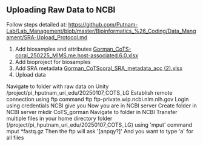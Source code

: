 ## Uploading Raw Data to NCBI
Follow steps detailed at: https://github.com/Putnam-Lab/Lab_Management/blob/master/Bioinformatics_%26_Coding/Data_Mangament/SRA-Upload_Protocol.md

1. Add biosamples and attributes
[Gorman_CoTS-coral_250225_MIMS.me.host-associated.6.0.xlsx](https://github.com/user-attachments/files/19166056/Gorman_CoTS-coral_250225_MIMS.me.host-associated.6.0.xlsx)
2. Add bioproject for biosamples
3. Add SRA metadata
[Gorman_CoTScoral_SRA_metadata_acc (2).xlsx](https://github.com/user-attachments/files/19166044/Gorman_CoTScoral_SRA_metadata_acc.2.xlsx)
4. Upload data

Navigate to folder with raw data on Unity
/project/pi_hputnam_uri_edu/20250107_COTS_LG
Establish remote connection using ftp command
ftp ftp-private.wip.ncbi.nlm.nih.gov
Login using credentials NCBI give you
Now you are in NCBI server
Create folder in NCBI server
mkdir CoTS_gorman
Navigate to folder in NCBI
Transfer multiple files in your home directory folder (/project/pi_hputnam_uri_edu/20250107_COTS_LG) using 'mput' command 
mput *fastq.gz
Then the ftp will ask '[anpqy?]'
And you want to type 'a' for all files



